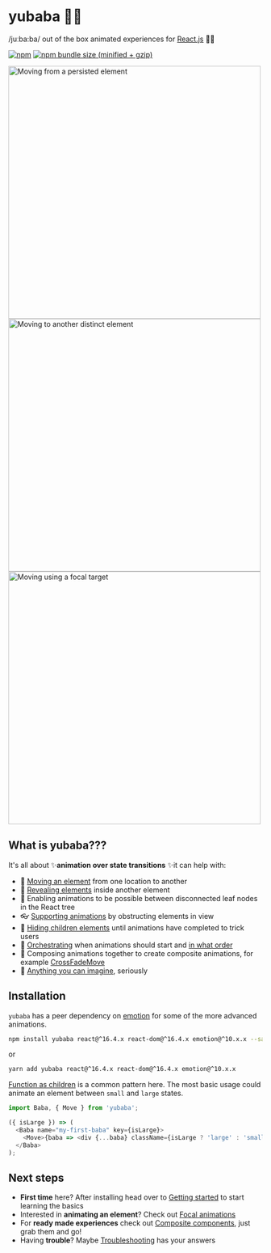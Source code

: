 # yubaba 🧙✨

/juːba:ba/ out of the box animated experiences for [React.js](https://reactjs.org/) 🧙✨

[![npm](https://img.shields.io/npm/v/yubaba.svg)](https://www.npmjs.com/package/yubaba) [![npm bundle size (minified + gzip)](https://img.shields.io/bundlephobia/minzip/yubaba.svg)](https://bundlephobia.com/result?p=yubaba)

<a href="https://yubabajs.com/getting-started#moving-from-a-persisted-element"><img src="https://user-images.githubusercontent.com/6801309/57364146-eff7c800-71c5-11e9-9ddd-98ec510a6002.gif" height="500" alt="Moving from a persisted element" /></a>
<a href="https://yubabajs.com/getting-started#moving-to-another-distinct-element"><img src="https://user-images.githubusercontent.com/6801309/57364968-88db1300-71c7-11e9-8a51-b45b45eb64ab.gif" height="500" alt="Moving to another distinct element" /></a>
<a href="https://yubabajs.com/advanced-usage#moving-using-a-focal-target"><img src="https://user-images.githubusercontent.com/6801309/57364297-3cdb9e80-71c6-11e9-9a5f-e69ad9a7184b.gif" height="500" alt="Moving using a focal target" /></a>

## What is yubaba???

It's all about ✨**animation over state transitions** ✨it can help with:

- 🚚 [Moving an element](https://yubabajs.com/move) from one location to another
- 💨 [Revealing elements](https://yubabajs.com/focal-reveal-move) inside another element
- 📴 Enabling animations to be possible between disconnected leaf nodes in the React tree
- 👓 [Supporting animations](https://yubabajs.com/supporting-animations) by obstructing elements in view
- 🤫 [Hiding children elements](https://yubabajs.com/advanced-usage#delay-showing-content-until-all-animations-have-finished) until animations have completed to trick users
- 🔢 [Orchestrating](https://yubabajs.com/advanced-usage#wait-for-the-previous-animation-to-finish-before-starting-the-next) when animations should start and [in what order](https://yubabajs.com/advanced-usage#controlling-in-what-order-animations-should-execute)
- 📝 Composing animations together to create composite animations, for example [CrossFadeMove](https://yubabajs.com/cross-fade-move)
- 🤯 [Anything you can imagine](https://yubabajs.com/custom-animations), seriously

## Installation

`yubaba` has a peer dependency on [emotion](https://emotion.sh/docs/introduction) for some of the more advanced animations.

```bash
npm install yubaba react@^16.4.x react-dom@^16.4.x emotion@^10.x.x --save
```

or

```bash
yarn add yubaba react@^16.4.x react-dom@^16.4.x emotion@^10.x.x
```

[Function as children](https://reactpatterns.com/#function-as-children) is a common pattern here.
The most basic usage could animate an element between `small` and `large` states.

```js
import Baba, { Move } from 'yubaba';

({ isLarge }) => (
  <Baba name="my-first-baba" key={isLarge}>
    <Move>{baba => <div {...baba} className={isLarge ? 'large' : 'small'} />}</Move>
  </Baba>
);
```

## Next steps

- **First time** here? After installing head over to [Getting started](https://yubabajs.com/getting-started) to start learning the basics
- Interested in **animating an element**? Check out [Focal animations](https://yubabajs.com/focal-animations)
- For **ready made experiences** check out [Composite components](https://yubabajs.com/composite-components), just grab them and go!
- Having **trouble**? Maybe [Troubleshooting](https://yubabajs.com/troubleshooting) has your answers

